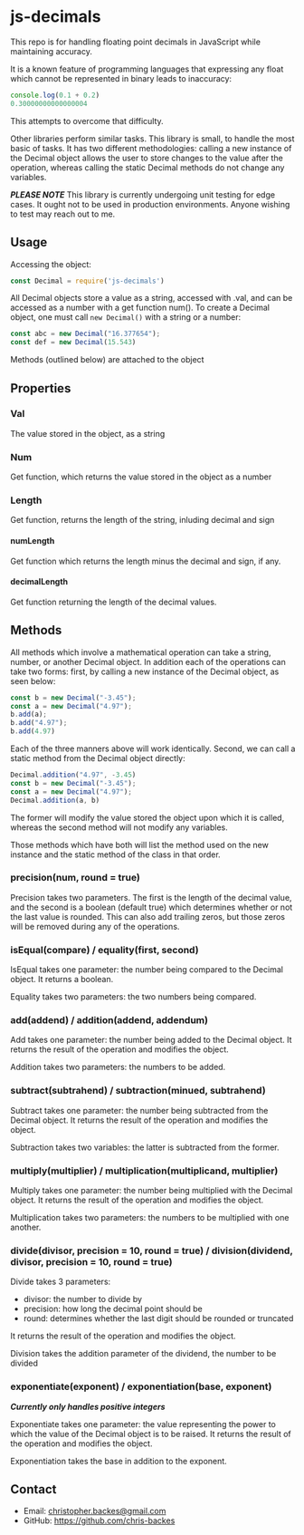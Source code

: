 # js-decimals

This repo is for handling floating point decimals in JavaScript while maintaining accuracy.

It is a known feature of programming languages that expressing any float which cannot be represented in binary leads to inaccuracy:

```js
console.log(0.1 + 0.2)
0.30000000000000004
```

This attempts to overcome that difficulty.

Other libraries perform similar tasks. This library is small, to handle the most basic of tasks. It has two different methodologies: calling a new instance of the Decimal object allows the user to store changes to the value after the operation, whereas calling the static Decimal methods do not change any variables.

***PLEASE NOTE*** This library is currently undergoing unit testing for edge cases. It ought not to be used in production environments. Anyone wishing to test may reach out to me.

## Usage

Accessing the object:
```js
const Decimal = require('js-decimals')
```

All Decimal objects store a value as a string, accessed with .val, and can be accessed as a number with a get function num(). To create a Decimal object, one must call `new Decimal()` with a string or a number:

```js
const abc = new Decimal("16.377654");
const def = new Decimal(15.543)
```

Methods (outlined below) are attached to the object

## Properties

### Val

The value stored in the object, as a string

### Num

Get function, which returns the value stored in the object as a number

### Length

Get function, returns the length of the string, inluding decimal and sign

#### numLength

Get function which returns the length minus the decimal and sign, if any.

#### decimalLength

Get function returning the length of the decimal values.

## Methods

All methods which involve a mathematical operation can take a string, number, or another Decimal object. In addition each of the operations can take two forms: first, by calling a new instance of the Decimal object, as seen below: 

```js
const b = new Decimal("-3.45");
const a = new Decimal("4.97");
b.add(a);
b.add("4.97");
b.add(4.97)
```

Each of the three manners above will work identically. Second, we can call a static method from the Decimal object directly:

```js
Decimal.addition("4.97", -3.45)
const b = new Decimal("-3.45");
const a = new Decimal("4.97");
Decimal.addition(a, b)
```

The former will modify the value stored the object upon which it is called, whereas the second method will not modify any variables.

Those methods which have both will list the method used on the new instance and the static method of the class in that order.

### precision(num, round = true)

Precision takes two parameters. The first is the length of the decimal value, and the second is a boolean (default true) which determines whether or not the last value is rounded. This can also add trailing zeros, but those zeros will be removed during any of the operations.

### isEqual(compare) / equality(first, second)

IsEqual takes one parameter: the number being compared to the Decimal object. It returns a boolean.

Equality takes two parameters: the two numbers being compared.

### add(addend) / addition(addend, addendum) 

Add takes one parameter: the number being added to the Decimal object. It returns the result of the operation and modifies the object.

Addition takes two parameters: the numbers to be added.

### subtract(subtrahend) / subtraction(minued, subtrahend)

Subtract takes one parameter: the number being subtracted from the Decimal object. It returns the result of the operation and modifies the object.

Subtraction takes two variables: the latter is subtracted from the former.

### multiply(multiplier) / multiplication(multiplicand, multiplier)

Multiply takes one parameter: the number being multiplied with the Decimal object. It returns the result of the operation and modifies the object.

Multiplication takes two parameters: the numbers to be multiplied with one another.

### divide(divisor, precision = 10, round = true) / division(dividend, divisor, precision = 10, round = true)

Divide takes 3 parameters:
- divisor: the number to divide by
- precision: how long the decimal point should be
- round: determines whether the last digit should be rounded or truncated

It returns the result of the operation and modifies the object.

Division takes the addition parameter of the dividend, the number to be divided

### exponentiate(exponent) / exponentiation(base, exponent)

***Currently only handles positive integers***

Exponentiate takes one parameter: the value representing the power to which the value of the Decimal object is to be raised. It returns the result of the operation and modifies the object.

Exponentiation takes the base in addition to the exponent.

## Contact
- Email: christopher.backes@gmail.com
- GitHub: https://github.com/chris-backes

